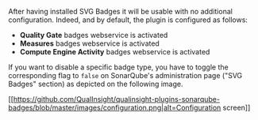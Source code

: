After having installed SVG Badges it will be usable with no additional configuration. Indeed, and by default, the plugin is configured as follows: 

* **Quality Gate** badges webservice is activated 
* **Measures** badges webservice is activated 
* **Compute Engine Activity** badges webservice is activated 

If you want to disable a specific badge type, you have to toggle the corresponding flag to `false` on SonarQube's administration page ("SVG Badges" section) as depicted on the following image.

[[https://github.com/QualInsight/qualinsight-plugins-sonarqube-badges/blob/master/images/configuration.png|alt=Configuration screen]]